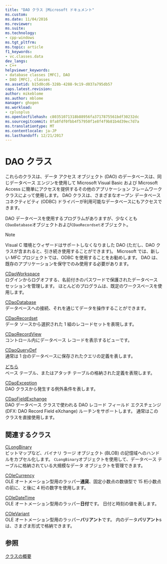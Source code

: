 ```yaml
---
title: "DAO クラス |Microsoft ドキュメント"
ms.custom: 
ms.date: 11/04/2016
ms.reviewer: 
ms.suite: 
ms.technology:
- cpp-windows
ms.tgt_pltfrm: 
ms.topic: article
f1_keywords:
- vc.classes.data
dev_langs:
- C++
helpviewer_keywords:
- database classes [MFC], DAO
- DAO [MFC], classes
ms.assetid: b15d0cd6-328b-4288-9c19-d037a795db57
caps.latest.revision: 
author: mikeblome
ms.author: mblome
manager: ghogen
ms.workload:
- cplusplus
ms.openlocfilehash: c80351071318b88956fa3717875561bdf30232dc
ms.sourcegitcommit: 8fa8fdf0fbb4f57950f1e8f4f9b81b4d39ec7d7a
ms.translationtype: MT
ms.contentlocale: ja-JP
ms.lasthandoff: 12/21/2017
---
```

# <a name="dao-classes"></a>DAO クラス
これらのクラスは、データ アクセス オブジェクト (DAO) のデータベースは、同じデータベース エンジンを使用して Microsoft Visual Basic および Microsoft Access に簡単にアクセスを提供するその他のアプリケーション フレームワーク クラスによって使用します。 DAO クラスは、さまざまなオープン データベース コネクティビティ (ODBC) ドライバーが利用可能なデータベースにもアクセスできます。  
  
 DAO データベースを使用するプログラムがありますが、少なくとも`CDaoDatabase`オブジェクトおよび`CDaoRecordset`オブジェクト。  
  
> [!NOTE]
>  Visual C 環境とウィザードはサポートしなくなりました DAO (ただし、DAO クラスが含まれると、引き続き使用することができます)。 Microsoft では、新しい MFC プロジェクトでは、ODBC を使用することをお勧めします。 DAO は、既存のアプリケーションを保守でのみ使用する必要があります。  
  
 [CDaoWorkspace](../mfc/reference/cdaoworkspace-class.md)  
 ログインからログオフする、名前付きのパスワードで保護されたデータベース セッションを管理します。 ほとんどのプログラムは、既定のワークスペースを使用します。  
  
 [CDaoDatabase](../mfc/reference/cdaodatabase-class.md)  
 データベースへの接続、それを通じてデータを操作することができます。  
  
 [CDaoRecordset](../mfc/reference/cdaorecordset-class.md)  
 データ ソースから選択された 1 組のレコードセットを表現します。  
  
 [CDaoRecordView](../mfc/reference/cdaorecordview-class.md)  
 コントロール内にデータベース レコードを表示するビューです。  
  
 [CDaoQueryDef](../mfc/reference/cdaoquerydef-class.md)  
 通常は 1 台のデータベースに保存されたクエリの定義を表します。  
  
 [どちら](../mfc/reference/cdaotabledef-class.md)  
 ベース テーブル、またはアタッチ テーブルの格納された定義を表現します。  
  
 [CDaoException](../mfc/reference/cdaoexception-class.md)  
 DAO クラスから発生する例外条件を表します。  
  
 [CDaoFieldExchange](../mfc/reference/cdaofieldexchange-class.md)  
 DAO データベース クラスで使われる DAO レコード フィールド エクスチェンジ (DFX: DAO Record Field eXchange) ルーチンをサポートします。 通常はこのクラスを直接使用します。  
  
## <a name="related-classes"></a>関連するクラス  
 [CLongBinary](../mfc/reference/clongbinary-class.md)  
 ビットマップなど、バイナリ ラージ オブジェクト (BLOB) の記憶域へのハンドルをカプセル化します。 `CLongBinary`オブジェクトを使用して、データベース テーブルに格納されている大規模なデータ オブジェクトを管理できます。  
  
 [COleCurrency](../mfc/reference/colecurrency-class.md)  
 OLE オートメーション型用のラッパー**通貨**、固定小数点の数値型で 15 桁小数点の前に、と後に 4 桁の数字を使用します。  
  
 [COleDateTime](../atl-mfc-shared/reference/coledatetime-class.md)  
 OLE オートメーション型用のラッパー**日付**です。 日付と時刻の値を表します。  
  
 [COleVariant](../mfc/reference/colevariant-class.md)  
 OLE オートメーション型用のラッパー**バリアント**です。 内のデータ**バリアント**s は、さまざま形式で格納できます。  
  
## <a name="see-also"></a>参照  
 [クラスの概要](../mfc/class-library-overview.md)

